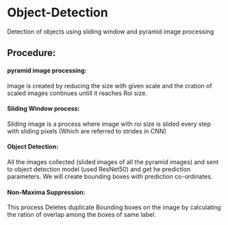 # Object-Detection
Detection of objects using sliding window and pyramid image processing

## Procedure:
#### pyramid image processing:
Image is created by reducing the size with given scale and the cration of scaled images continues untill it reaches Roi size.

#### Sliding Window process:
Sliding image is a process where image with roi size is slided every step with sliding pixels (Which are referred to strides in CNN)

#### Object Detection:
All the images collected (slided images of all the pyramid images) and sent to object detection model (used ResNet50) and get he prediction parameters. We will create bounding boxes with prediction co-ordinates.

#### Non-Maxima Suppression:
This process Deletes duplicate Bounding boxes on the image by calculating the ration of overlap among the boxes of same label.
